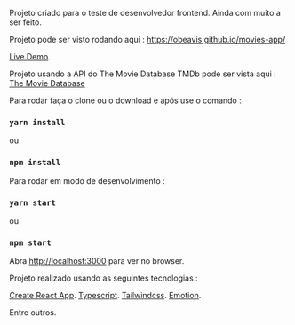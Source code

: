 Projeto criado para o teste de desenvolvedor frontend.
Ainda com muito a ser feito.

Projeto pode ser visto rodando aqui : https://obeavis.github.io/movies-app/

[Live Demo](https://obeavis.github.io/movies-app/).


Projeto usando a API do The Movie Database TMDb pode ser vista aqui :
[The Movie Database](https://developers.themoviedb.org/3/getting-started/introduction)


Para rodar faça o clone ou o download e após use o comando : 
### `yarn install`
ou
### `npm install`

Para rodar em modo de desenvolvimento : 
### `yarn start`
ou
### `npm start`

Abra [http://localhost:3000](http://localhost:3000) para ver no browser.

Projeto realizado usando as seguintes tecnologias : 

[Create React App](https://github.com/facebook/create-react-app).
[Typescript](https://www.typescriptlang.org).
[Tailwindcss](https://tailwindcss.com/).
[Emotion](https://emotion.sh/docs/introduction).

Entre outros.


